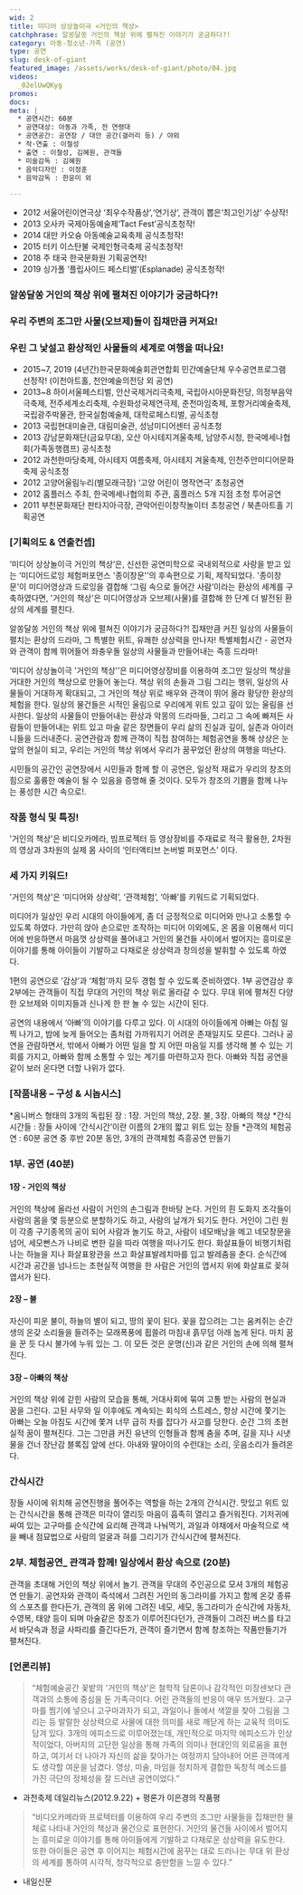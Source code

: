 ```yaml
---
wid: 2
title: 미디어 상상놀이극 <거인의 책상>
catchphrase: 알쏭달쏭 거인의 책상 위에 펼쳐진 이야기가 궁금하다?!
category: 아동-청소년-가족 (공연)
type: 공연
slug: desk-of-giant
featured_image: /assets/works/desk-of-giant/photo/04.jpg
videos:
  _02elUwQKyg
promos:
docs:
meta: |
  * 공연시간: 60분
  * 공연대상: 아동과 가족, 전 연령대
  * 공연공간: 공연장 / 대안 공간(갤러리 등) / 야외
  * 작·연출 : 이철성
  * 출연 : 이철성, 김혜원, 관객들
  * 미술감독 : 김혜원
  * 음악디자인 : 이정훈
  * 음악감독 : 한윤미 외

---
```


* 2012 서울어린이연극상 ‘최우수작품상’,‘연기상’, 관객이 뽑은‘최고인기상’ 수상작!
* 2013 오사카 국제아동예술제‘Tact Fest’공식초청작!
* 2014 대만 카오슝 아동예술교육축제 공식초청작!
* 2015 터키 이스탄불 국제인형극축제 공식초청작!
* 2018 주 태국 한국문화원 기획공연작!
* 2019 싱가폴 ‘플립사이드 페스티벌’(Esplanade) 공식초청작!



### 알쏭달쏭 거인의 책상 위에 펼쳐진 이야기가 궁금하다?!

### 우리 주변의 조그만 사물(오브제)들이 집채만큼 커져요!

### 우린 그 낯설고 환상적인 사물들의 세계로 여행을 떠나요!


* 2015~7, 2019 (4년간)한국문화예술회관연합회 민간예술단체 우수공연프로그램 선정작! (이천아트홀, 천안예술의전당 외 공연)
* 2013~8 하이서울페스티벌, 안산국제거리극축제, 국립아시아문화전당, 의정부음악극축제, 전주세계소리축제, 수원화성국제연극제, 춘천마임축제, 포항거리예술축제, 국립광주박물관, 한국실험예술제, 대학로페스티벌, 공식초청
* 2013 국립현대미술관, 대림미술관, 성남미디어센터 공식초청
* 2013 강남문화재단(금요무대), 오산 아시테지겨울축제, 남양주시청, 한국메세나협회(가족동행캠프) 공식초청 
* 2012 과천한마당축제, 아시테지 여름축제, 아시테지 겨울축제, 인천주안미디어문화축제 공식초청
* 2012 고양어울림누리(별모래극장) ‘고양 어린이 명작연극’ 초청공연  
* 2012 홈플러스 주최, 한국메세나협의회 주관, 홈플러스 5개 지점 초청 투어공연
* 2011 부천문화재단 판타지아극장, 관악어린이창작놀이터 초청공연 / 북촌아트홀 기획공연 


### [기획의도 & 연출컨셉]

‘미디어 상상놀이극 거인의 책상’은, 신선한 공연미학으로 국내외적으로 사랑을 받고 있는 ‘미디어드로잉 체험퍼포먼스 '종이창문'’의 후속편으로 기획, 제작되었다. '종이창문'이 미디어영상과 드로잉을 결합해 ‘그림 속으로 들어간 사람’이라는 환상의 세계를 구축하였다면, '거인의 책상'은 미디어영상과 오브제(사물)를 결합해 한 단계 더 발전된 환상의 세계를 펼친다.

알쏭달쏭 거인의 책상 위에 펼쳐진 이야기가 궁금하다?!
집채만큼 커진 일상의 사물들이 펼치는 환상의 드라마, 그 특별한 위트, 유쾌한 상상력을 만나자!
특별체험시간 - 공연자와 관객이 함께 뛰어들어 좌충우돌 일상의 사물들과 만들어내는 즉흥 드라마!

‘미디어 상상놀이극 '거인의 책상'’은 미디어영상장비를 이용하여 조그만 일상의 책상을 거대한 거인의 책상으로 만들어 놓는다. 책상 위의 손들과 그림 그리는 행위, 일상의 사물들이 거대하게 확대되고, 그 거인의 책상 위로 배우와 관객이 뛰어 올라 황당한 환상의 체험을 한다. 일상의 물건들은 시적인 울림으로 우리에게 위트 있고 깊이 있는 울림을 선사한다. 일상의 사물들이 만들어내는 환상과 악몽의 드라마들, 그리고 그 속에 빠져든 사람들이 만들어내는 위트 있고 마술 같은 장면들이 우리 삶의 진실과 깊이, 실존과 아이러니들을 드러내준다. 공연관람과 함께 관객이 직접 참여하는 체험공연을 통해 상상은 눈앞의 현실이 되고, 우리는 거인의 책상 위에서 우리가 꿈꾸었던 환상의 여행을 떠난다.  

시민들의 공간인 공연장에서 시민들과 함께 할 이 공연은, 일상적 재료가 우리의 창조의 힘으로 훌륭한 예술이 될 수 있음을 증명해 줄 것이다. 모두가 창조의 기쁨을 함께 나누는 풍성한 시간 속으로!.

### 작품 형식 및 특징!

'거인의 책상'은 비디오카메라, 빔프로젝터 등 영상장비를 주재료로 적극 활용한, 2차원의 영상과 3차원의 실제 몸 사이의 ‘인터액티브 논버벌 퍼포먼스’ 이다.

### 세 가지 키워드!

'거인의 책상'은 ‘미디어와 상상력’, ‘관객체험’, ‘아빠’를 키워드로 기획되었다.

미디어가 일상인 우리 시대의 아이들에게, 좀 더 긍정적으로 미디어와 만나고 소통할 수 있도록 하였다. 가만히 앉아 손으로만 조작하는 미디어 이외에도, 온 몸을 이용해서 미디어에 반응하면서 마음껏 상상력을 풀어내고 거인의 물건들 사이에서 벌어지는 흥미로운 이야기를 통해 아이들이 기발하고 다채로운 상상력과 창의성을 발휘할 수 있도록 하였다.

1편의 공연으로 ‘감상’과 ‘체험’까지 모두 경험 할 수 있도록 준비하였다. 1부 공연감상 후 2부에는 관객들이 직접 무대의 거인의 책상 위로 올라갈 수 있다. 무대 위에 펼쳐진 다양한 오브제와 이미지들과 신나게 한 판 놀 수 있는 시간이 된다.

공연의 내용에서 ‘아빠’의 이야기를 다루고 있다. 이 시대의 아이들에게 아빠는 아침 일찍 나가고, 밤에 늦게 들어오는 좀처럼 가까워지기 어려운 존재일지도 모른다. 그러나 공연을 관람하면서, 밖에서 아빠가 어떤 일을 할 지 어떤 마음일 지를 생각해 볼 수 있는 기회를 가지고, 아빠와 함께 소통할 수 있는 계기를 마련하고자 한다. 아빠와 직접 공연을 같이 보러 온다면 더할 나위가 없다.



### [작품내용 – 구성 & 시놉시스]

*옴니버스 형태의 3개의 독립된 장 : 1장. 거인의 책상, 2장. 불, 3장. 아빠의 책상
*간식시간들 : 장들 사이에 ‘간식시간’이란 이름의 2개의 짧고 위트 있는 장들
*관객의 체험공연 : 60분 공연 중 후반 20분 동안, 3개의 관객체험 즉흥공연 만들기


### 1부. 공연 (40분)

#### 1장 - 거인의 책상

거인의 책상에 올라선 사람이 거인의 손그림과 한바탕 논다. 거인의 흰 도화지 조각들이 사람의 몸을 몇 등분으로 분할하기도 하고, 사람의 날개가 되기도 한다. 거인이 그린 원이 각종 구기종목의 공이 되어 사람과 놀기도 하고, 사람이 네모배낭을 메고 네모창문을 넘어, 세모빤스가 나비로 변한 길을 따라 여행을 떠나기도 한다. 화살표들이 비행기처럼 나는 하늘을 지나 화살표왕관을 쓰고 화살표발레치마를 입고 발레춤을 춘다. 순식간에 시간과 공간을 넘나드는 초현실적 여행을 한 사람은 거인의 엽서지 위에 화살표로 꽂혀 엽서가 된다.

#### 2장 – 불

자신이 피운 불이, 하늘의 별이 되고, 땅의 꽃이 된다. 꽃을 잡으려는 그는 움켜쥐는 순간 생의 온갖 소리들을 들려주는 모래폭풍에 휩쓸려 마침내 흙무덤 아래 눕게 된다. 마치 꿈을 꾼 듯 다시 불가에 누워 있는 그. 이 모든 것은 운명(신)과 같은 거인의 손에 의해 펼쳐진다.

#### 3장 – 아빠의 책상

거인의 책상 위에 갇힌 사람의 모습을 통해, 거대사회에 묶여 고통 받는 사람의 현실과 꿈을 그린다. 고된 사무와 일 이후에도 계속되는 회식의 스트레스, 항상 시간에 쫓기는 아빠는 오늘 아침도 시간에 쫓겨 너무 급히 차를 잡다가 사고를 당한다. 순간 그의 초현실적 꿈이 펼쳐진다. 그는 그만큼 커진 유년의 인형들과 함께 춤을 추며, 길을 지나 시냇물을 건너 장난감 블록집 앞에 선다. 아내와 딸아이의 수런대는 소리, 웃음소리가 들려온다.

  
### 간식시간

장들 사이에 위치해 공연진행을 풀어주는 역할을 하는 2개의 간식시간. 맛있고 위트 있는 간식시간을 통해 관객은 미각이 열리듯 마음이 흡족히 열리고 즐거워진다. 기저귀에 싸여 있는 고구마를 순식간에 요리해 관객과 나눠먹기, 과일과 야채에서 마술적으로 색을 빼내 점묘법으로 사람의 얼굴과 혀를 그리기가 간식시간에 펼쳐진다.


### 2부. 체험공연_ 관객과 함께! 일상에서 환상 속으로 (20분)

관객을 초대해 거인의 책상 위에서 놀기. 관객을 무대의 주인공으로 모셔 3개의 체험공연 만들기. 공연자와 관객이 즉석에서 그려진 거인의 동그라미를 가지고 함께 온갖 종류의 스포츠를 한다든가, 관객의 몸 위에 그려진 네모, 세모, 동그라미가 순식간에 자동차, 수영복, 태양 등이 되며 마술같은 창조가 이루어진다던가, 관객들이 그려진 버스를 타고서 바닷속과 정글 사파리를 즐긴다든가, 관객이 즐기면서 함께 창조하는 작품만들기가 펼쳐진다.



### [언론리뷰]

> “체험예술공간 꽃밭의 '거인의 책상'은 철학적 담론이나 감각적인 미장센보다 관객과의 소통에 중심을 둔 가족극이다. 어린 관객들의 반응이 매우 뜨거웠다. 고구마를 찜기에 넣으니 고구마과자가 되고, 과일이나 돌에서 색깔을 찾아 그림을 그리는 등 발랄한 상상력으로 사물에 대한 의미를 새로 깨닫게 하는 교육적 의미도 담겨 있다. 3개의 에피소드로 이루어졌는데, 개인적으로 마지막 에피소드가 인상적이었다, 아버지의 고단한 일상을 통해 가족의 의미나 현대인의 외로움을 표현하고, 여기서 더 나아가 자신의 삶을 찾아가는 여정까지 담아내어 어른 관객에게도 생각할 여운을 남겼다. 영상, 미술, 마임을 정치하게 결합한 독창적 메소드를 가진 극단의 정체성을 잘 드러낸 공연이었다.”
- 과천축제 데일리뉴스(2012.9.22) + 평론가 이은경의 작품평

> “비디오카메라와 프로텍터를 이용하여 우리 주변의 조그만 사물들을 집채만한 물체로 나타내 거인의 책상과 물건으로 표현한다. 거인의 물건들 사이에서 벌어지는 흥미로운 이야기를 통해 아이들에게 기발하고 다채로운 상상력을 유도한다. 또한 아이들은 공연 후 이어지는 체험시간에 꿈꾸는 대로 드러나는 무대 위 환상의 세계를 통하여 시각적, 청각적으로 충만함을 느낄 수 있다.”
- 내일신문
